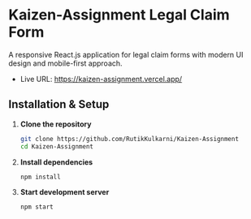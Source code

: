# Kaizen-Assignment Legal Claim Form

A responsive React.js application for legal claim forms with modern UI design and mobile-first approach.

- Live URL: https://kaizen-assignment.vercel.app/

##  Installation & Setup

1. **Clone the repository**
   ```bash
   git clone https://github.com/RutikKulkarni/Kaizen-Assignment
   cd Kaizen-Assignment
   ```

2. **Install dependencies**
   ```bash
   npm install
   ```

3. **Start development server**
   ```bash
   npm start
   ```
